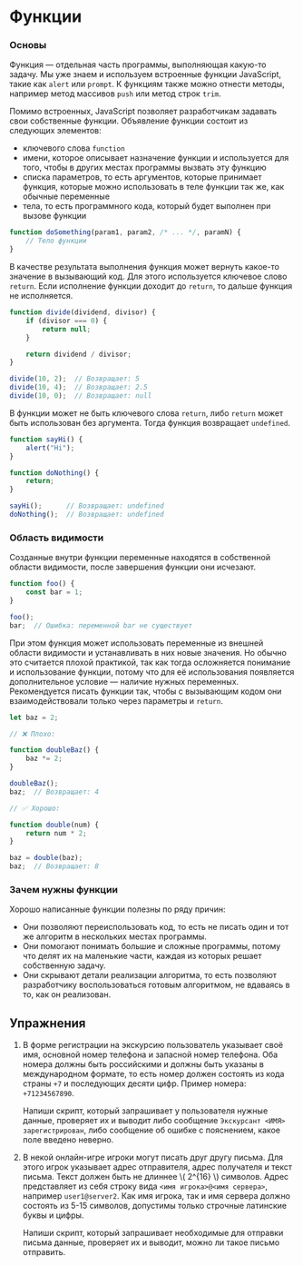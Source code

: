 # Функции

### Основы

Функция — отдельная часть программы, выполняющая какую-то задачу. Мы уже знаем и используем встроенные функции JavaScript, такие как `alert` или `prompt`. К функциям также можно отнести методы, например метод массивов `push` или метод строк `trim`.

Помимо встроенных, JavaScript позволяет разработчикам задавать свои собственные функции. Объявление функции состоит из следующих элементов:

- ключевого слова `function`
- имени, которое описывает назначение функции и используется для того, чтобы в других местах программы вызвать эту функцию
- списка параметров, то есть аргументов, которые принимает функция, которые можно использовать в теле функции так же, как обычные переменные
- тела, то есть программного кода, который будет выполнен при вызове функции

```js
function doSomething(param1, param2, /* ... */, paramN) {
    // Тело функции
}
```

В качестве результата выполнения функция может вернуть какое-то значение в вызывающий код. Для этого используется ключевое слово `return`. Если исполнение функции доходит до `return`, то дальше функция не исполняется.

```js
function divide(dividend, divisor) {
    if (divisor === 0) {
        return null;
    }

    return dividend / divisor;
}

divide(10, 2);  // Возвращает: 5
divide(10, 4);  // Возвращает: 2.5
divide(10, 0);  // Возвращает: null
```

В функции может не быть ключевого слова `return`, либо `return` может быть использован без аргумента. Тогда функция возвращает `undefined`.

```js
function sayHi() {
    alert("Hi");
}

function doNothing() {
    return;
}

sayHi();      // Возвращает: undefined
doNothing();  // Возвращает: undefined
```

### Область видимости

Созданные внутри функции переменные находятся в собственной области видимости, после завершения функции они исчезают.

```js
function foo() {
    const bar = 1;
}

foo();
bar;  // Ошибка: переменной bar не существует
```

При этом функция может использовать переменные из внешней области видимости и устанавливать в них новые значения. Но обычно это считается плохой практикой, так как тогда осложняется понимание и использование функции, потому что для её использования появляется дополнительное условие — наличие нужных переменных. Рекомендуется писать функции так, чтобы с вызывающим кодом они взаимодействовали только через параметры и `return`.

```js
let baz = 2;

// ❌ Плохо:

function doubleBaz() {
    baz *= 2;
}

doubleBaz();
baz;  // Возвращает: 4

// ✅ Хорошо:

function double(num) {
    return num * 2;
}

baz = double(baz);
baz;  // Возвращает: 8
```

### Зачем нужны функции

Хорошо написанные функции полезны по ряду причин:

- Они позволяют переиспользовать код, то есть не писать один и тот же алгоритм в нескольких местах программы.
- Они помогают понимать большие и сложные программы, потому что делят их на маленькие части, каждая из которых решает собственную задачу.
- Они скрывают детали реализации алгоритма, то есть позволяют разработчику воспользоваться готовым алгоритмом, не вдаваясь в то, как он реализован.

## Упражнения

1. В форме регистрации на экскурсию пользователь указывает своё имя, основной номер телефона и запасной номер телефона. Оба номера должны быть российскими и должны быть указаны в международном формате, то есть номер должен состоять из кода страны `+7` и последующих десяти цифр. Пример номера: `+71234567890`.

    Напиши скрипт, который запрашивает у пользователя нужные данные, проверяет их и выводит либо сообщение `Экскурсант <ИМЯ> зарегистрирован`, либо сообщение об ошибке с пояснением, какое поле введено неверно.

1. В некой онлайн-игре игроки могут писать друг другу письма. Для этого игрок указывает адрес отправителя, адрес получателя и текст письма. Текст должен быть не длиннее \\( 2^{16} \\) символов. Адрес представляет из себя строку вида `<имя игрока>@<имя сервера>`, например `user1@server2`. Как имя игрока, так и имя сервера должно состоять из 5-15 символов, допустимы только строчные латинские буквы и цифры.

    Напиши скрипт, который запрашивает необходимые для отправки письма данные, проверяет их и выводит, можно ли такое письмо отправить.
